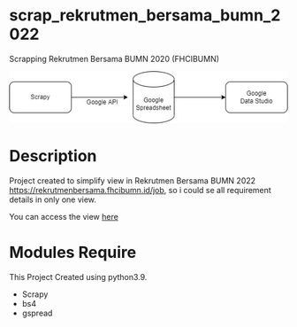 # scrap_rekrutmen_bersama_bumn_2022
Scrapping Rekrutmen Bersama BUMN 2020 (FHCIBUMN)

![alt-text](/scrap_flow.jpg "Scrap Flow")

# Description
Project created to simplify view in Rekrutmen Bersama BUMN 2022
https://rekrutmenbersama.fhcibumn.id/job, so i could se all requirement details in only one view.

You can access the view [here](https://datastudio.google.com/reporting/deb620a4-cc38-41a6-9c86-cc0502e610f0)

# Modules Require
This Project Created using python3.9.
- Scrapy
- bs4
- gspread
